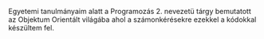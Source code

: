 Egyetemi tanulmányaim alatt a Programozás 2. nevezetü tárgy bemutatott az Objektum Orientált világába ahol a számonkérésekre ezekkel a kódokkal készültem fel.
